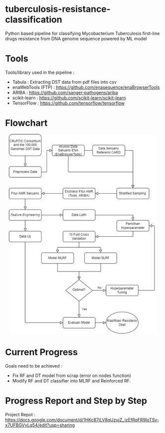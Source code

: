 # tuberculosis-resistance-classification
 Python based pipeline for classifying Mycobacterium Tuberculosis first-line drugs resistance from DNA genome sequence powered by ML model

# Tools
Tools/library used in the pipeline :
- Tabula : Extracting DST data from pdf files into csv
- enaWebTools (FTP) : https://github.com/enasequence/enaBrowserTools
- ARIBA : https://github.com/sanger-pathogens/ariba <br>
- scikit-learn : https://github.com/scikit-learn/scikit-learn
- TensorFlow : https://github.com/tensorflow/tensorflow

# Flowchart
<p align="center">
<img src="/img/flowchart_skripsi.png" width="480" title="pipeline flowchart">
</p>

# Current Progress 
Goals need to be achieved :
- Fix RF and DT model from scrap (error on nodes function)
- Modify RF and DT classifier into MLRF and Reinforced RF.

# Progress Report and Step by Step
Project Repot : https://docs.google.com/document/d/1HKc87iLV8qUzujZ_jzEfRqFR9IoTSv-x7UFBGVyLq54/edit?usp=sharing
